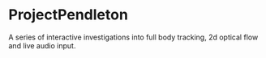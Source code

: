 # ProjectPendleton
A series of interactive investigations into full body tracking, 2d optical flow and live audio input.
